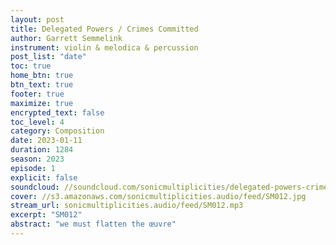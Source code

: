 ```yaml
---
layout: post
title: Delegated Powers / Crimes Committed
author: Garrett Semmelink
instrument: violin & melodica & percussion
post_list: "date"
toc: true
home_btn: true
btn_text: true
footer: true
maximize: true
encrypted_text: false
toc_level: 4
category: Composition
date: 2023-01-11
duration: 1284
season: 2023
episode: 1
explicit: false
soundcloud: //soundcloud.com/sonicmultiplicities/delegated-powers-crimes-committed
cover: //s3.amazonaws.com/sonicmultiplicities.audio/feed/SM012.jpg
stream_url: sonicmultiplicities.audio/feed/SM012.mp3
excerpt: "SM012"
abstract: "we must flatten the œuvre"
---
```

